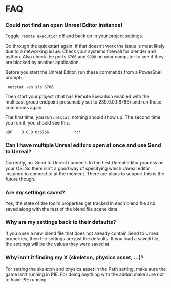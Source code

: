 # FAQ

### Could not find an open Unreal Editor instance!
Toggle `remote execution` off and back on in your project settings.

Go through the quickstart again. If that doesn't work the issue is most likely due to a
networking issue. Check your systems firewall for blender and python. Also check the ports `6766` and `9998` on your
computer to see if they are blocked by another application.

Before you start the Unreal Editor, run these commands from a PowerShell prompt:

     netstat -an|sls 6766

Then start your project (that has Remote Execution enabled with the multicast group endpoint presumably set to
239.0.0.1:6766) and run these commands again.

The first time, you run `netstat`, nothing should show up. The second time you run it, you should see this:

    UDP    0.0.0.0:6766           *:*



### Can I have multiple Unreal editors open at once and use Send to Unreal?
Currently, no. Send to Unreal connects to the first Unreal editor process on your OS. So there isn't a good way of
specifying which Unreal editor instance to connect to at the moment. There are plans to support this is the future
though.


### Are my settings saved?
Yes, the state of the tool's properties get tracked in each blend file and saved along with the rest of the
blend file scene data.

### Why are my settings back to their defaults?
If you open a new blend file that does not already contain Send to Unreal properties, then the settings are just
the defaults. If you load a saved file, the settings will be the values they were saved at.

### Why isn't it finding my X (skeleton, physics asset, ...)?
For setting the skeleton and physics asset in the Path setting, make sure the game isn't running in PIE. For doing anything with the addon make sure not to have PIE running. 
